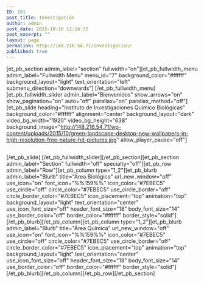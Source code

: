 ```yaml
---
ID: 181
post_title: Investigación
author: admin
post_date: 2015-10-16 12:14:32
post_excerpt: ""
layout: page
permalink: http://148.216.54.71/investigacion/
published: true
---
```

[et_pb_section admin_label="section" fullwidth="on"][et_pb_fullwidth_menu admin_label="Fullwidth Menu" menu_id="7" background_color="#ffffff" background_layout="light" text_orientation="left" submenu_direction="downwards"] [/et_pb_fullwidth_menu][et_pb_fullwidth_slider admin_label="Bienvenidos" show_arrows="on" show_pagination="on" auto="off" parallax="on" parallax_method="off"] [et_pb_slide heading="Instituto de Investigaciones Químico Biológicas" background_color="#ffffff" alignment="center" background_layout="dark" video_bg_width="1920" video_bg_height="638" background_image="http://148.216.54.71/wp-content/uploads/2015/10/green-landscape-desktop-new-wallpapers-in-high-resolution-free-nature-hd-pictures.jpg" allow_player_pause="off"]
<h2></h2>
[/et_pb_slide] [/et_pb_fullwidth_slider][/et_pb_section][et_pb_section admin_label="Section" fullwidth="off" specialty="off"][et_pb_row admin_label="Row"][et_pb_column type="1_2"][et_pb_blurb admin_label="Blurb" title="Área Biológica" url_new_window="off" use_icon="on" font_icon="%%159%%" icon_color="#7EBEC5" use_circle="off" circle_color="#7EBEC5" use_circle_border="off" circle_border_color="#7EBEC5" icon_placement="top" animation="top" background_layout="light" text_orientation="center" use_icon_font_size="off" header_font_size="18" body_font_size="14" use_border_color="off" border_color="#ffffff" border_style="solid"] [/et_pb_blurb][/et_pb_column][et_pb_column type="1_2"][et_pb_blurb admin_label="Blurb" title="Área Química" url_new_window="off" use_icon="on" font_icon="%%159%%" icon_color="#7EBEC5" use_circle="off" circle_color="#7EBEC5" use_circle_border="off" circle_border_color="#7EBEC5" icon_placement="top" animation="top" background_layout="light" text_orientation="center" use_icon_font_size="off" header_font_size="18" body_font_size="14" use_border_color="off" border_color="#ffffff" border_style="solid"] [/et_pb_blurb][/et_pb_column][/et_pb_row][/et_pb_section]